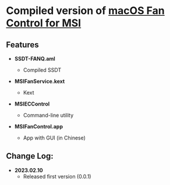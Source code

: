 # Compiled version of [macOS Fan Control for MSI](https://github.com/lgs3137/MSIFanControl)

## Features

* **SSDT-FANQ.aml**
   * Compiled SSDT

* **MSIFanService.kext**
   * Kext

* **MSIECControl**
   * Command-line utility

* **MSIFanControl.app**
   * App with GUI (in Chinese)
   
## **Change Log**:

- **2023.02.10**
	- Released first version (0.0.1)
